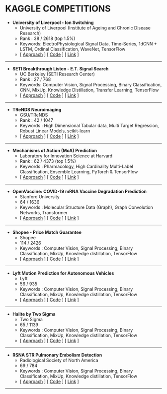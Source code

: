 # KAGGLE COMPETITIONS


- **University of Liverpool - Ion Switching**
    - University of Liverpool (Institute of Ageing and Chronic Disease Research)
    - Rank : 38 / 2618 (top 1.5%)
    - Keywords: ElectroPhysiological Signal Data, Time-Series, 1dCNN + LSTM, Ordinal Classification, WaveNet, TensorFlow
    - [ [Approach](https://link-url-here.org) ]  [ [Code](https://link-url-here.org) ]  [ [Link](https://www.kaggle.com/c/liverpool-ion-switching/) ]
 
---

- **SETI Breakthrough Listen - E.T. Signal Search**
    - UC Berkeley (SETI Research Center)
    - Rank : 27 / 768
    - Keywords: Computer Vision, Signal Processing, Binary Classification, CNN, MixUp, Knowledge Distillation, Transfer Learning, TensorFlow
    - [ [Approach](https://link-url-here.org) ]  [ [Code](https://link-url-here.org) ]  [ [Link](https://www.kaggle.com/c/seti-breakthrough-listen) ]

---

- **TReNDS Neuroimaging**
    - GSU/TReNDS
    - Rank : 42 / 1047
    -  Keywords : High Dimensional Tabular data, Multi Target Regression, Robust Linear Models, scikit-learn
    - [ [Approach](https://link-url-here.org) ]  [ [Code](https://link-url-here.org) ]  [ [Link](https://www.kaggle.com/c/trends-assessment-prediction) ]
    
---

- **Mechanisms of Action (MoA) Prediction**
    - Laboratory for Innovation Science at Harvard
    - Rank : 62 / 4373 (top 1.5%)
    -  Keywords : Pharmacology, High Cardinality Multi-Label Classification, Ensemble Learning, PyTorch & TensorFlow
    - [ [Approach](https://link-url-here.org) ]  [ [Code](https://link-url-here.org) ]  [ [Link](https://www.kaggle.com/c/lish-moa/) ]

---

- **OpenVaccine: COVID-19 mRNA Vaccine Degradation Prediction**
    - Stanford University
    - 64 / 1636
    -  Keywords : Molecular Structure Data (Graph), Graph Convolution Networks, Transformer  
    - [ [Approach](https://link-url-here.org) ]  [ [Code](https://link-url-here.org) ]  [ [Link](https://www.kaggle.com/c/stanford-covid-vaccine/) ]
    
---

- **Shopee - Price Match Guarantee**
    - Shopee
    - 114 / 2426
    -  Keywords : Computer Vision, Signal Processing, Binary Classification, MixUp, Knowledge distillation, TensorFlow
    - [ [Approach](https://link-url-here.org) ]  [ [Code](https://link-url-here.org) ]  [ [Link](https://link-url-here.org) ] 

---

- **Lyft Motion Prediction for Autonomous Vehicles**
    - Lyft
    - 56 / 935
    -  Keywords : Computer Vision, Signal Processing, Binary Classification, MixUp, Knowledge distillation, TensorFlow
    - [ [Approach](https://link-url-here.org) ]  [ [Code](https://link-url-here.org) ]  [ [Link](https://link-url-here.org) ]

---

- **Halite by Two Sigma**
    - Two Sigma
    - 65 / 1139 
    -  Keywords : Computer Vision, Signal Processing, Binary Classification, MixUp, Knowledge distillation, TensorFlow
    - [ [Approach](https://link-url-here.org) ]  [ [Code](https://link-url-here.org) ]  [ [Link](https://link-url-here.org) ]

---

- **RSNA STR Pulmonary Embolism Detection**
    - Radiological Society of North America
    - 69 / 784
    -  Keywords : Computer Vision, Signal Processing, Binary Classification, MixUp, Knowledge distillation, TensorFlow
    - [ [Approach](https://link-url-here.org) ]  [ [Code](https://link-url-here.org) ]  [ [Link](https://link-url-here.org) ]

---
